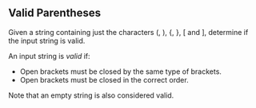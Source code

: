 Valid Parentheses
-----------------

Given a string containing just the characters (, ), {, }, [ and ], determine if the input string is valid.

An input string is *valid* if:
- Open brackets must be closed by the same type of brackets.
- Open brackets must be closed in the correct order.

Note that an empty string is also considered valid.
